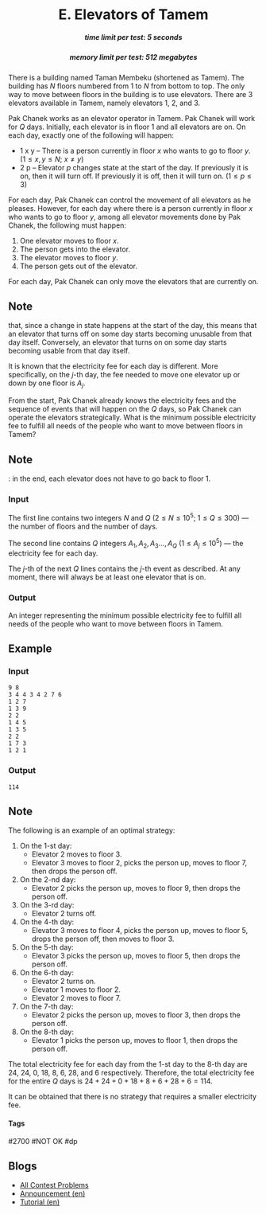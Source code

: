 <h1 style='text-align: center;'> E. Elevators of Tamem</h1>

<h5 style='text-align: center;'>time limit per test: 5 seconds</h5>
<h5 style='text-align: center;'>memory limit per test: 512 megabytes</h5>

There is a building named Taman Membeku (shortened as Tamem). The building has $N$ floors numbered from $1$ to $N$ from bottom to top. The only way to move between floors in the building is to use elevators. There are $3$ elevators available in Tamem, namely elevators $1$, $2$, and $3$.

Pak Chanek works as an elevator operator in Tamem. Pak Chanek will work for $Q$ days. Initially, each elevator is in floor $1$ and all elevators are on. On each day, exactly one of the following will happen: 

* 1 x y – There is a person currently in floor $x$ who wants to go to floor $y$. ($1\leq x,y\leq N$; $x\neq y$)
* 2 p – Elevator $p$ changes state at the start of the day. If previously it is on, then it will turn off. If previously it is off, then it will turn on. ($1\leq p\leq3$)

For each day, Pak Chanek can control the movement of all elevators as he pleases. However, for each day where there is a person currently in floor $x$ who wants to go to floor $y$, among all elevator movements done by Pak Chanek, the following must happen: 

1. One elevator moves to floor $x$.
2. The person gets into the elevator.
3. The elevator moves to floor $y$.
4. The person gets out of the elevator.

For each day, Pak Chanek can only move the elevators that are currently on. 
## Note

 that, since a change in state happens at the start of the day, this means that an elevator that turns off on some day starts becoming unusable from that day itself. Conversely, an elevator that turns on on some day starts becoming usable from that day itself.

It is known that the electricity fee for each day is different. More specifically, on the $j$-th day, the fee needed to move one elevator up or down by one floor is $A_j$.

From the start, Pak Chanek already knows the electricity fees and the sequence of events that will happen on the $Q$ days, so Pak Chanek can operate the elevators strategically. What is the minimum possible electricity fee to fulfill all needs of the people who want to move between floors in Tamem? 
## Note

: in the end, each elevator does not have to go back to floor $1$.

### Input

The first line contains two integers $N$ and $Q$ ($2\leq N\leq10^5$; $1\leq Q\leq300$) — the number of floors and the number of days.

The second line contains $Q$ integers $A_1, A_2, A_3 \ldots, A_Q$ ($1 \leq A_j \leq 10^5$) — the electricity fee for each day.

The $j$-th of the next $Q$ lines contains the $j$-th event as described. At any moment, there will always be at least one elevator that is on.

### Output

An integer representing the minimum possible electricity fee to fulfill all needs of the people who want to move between floors in Tamem.

## Example

### Input


```text
9 8
3 4 4 3 4 2 7 6
1 2 7
1 3 9
2 2
1 4 5
1 3 5
2 2
1 7 3
1 2 1
```
### Output


```text
114
```
## Note

The following is an example of an optimal strategy: 

1. On the $1$-st day:
	* Elevator $2$ moves to floor $3$.
	* Elevator $3$ moves to floor $2$, picks the person up, moves to floor $7$, then drops the person off.
2. On the $2$-nd day:
	* Elevator $2$ picks the person up, moves to floor $9$, then drops the person off.
3. On the $3$-rd day:
	* Elevator $2$ turns off.
4. On the $4$-th day:
	* Elevator $3$ moves to floor $4$, picks the person up, moves to floor $5$, drops the person off, then moves to floor $3$.
5. On the $5$-th day:
	* Elevator $3$ picks the person up, moves to floor $5$, then drops the person off.
6. On the $6$-th day:
	* Elevator $2$ turns on.
	* Elevator $1$ moves to floor $2$.
	* Elevator $2$ moves to floor $7$.
7. On the $7$-th day:
	* Elevator $2$ picks the person up, moves to floor $3$, then drops the person off.
8. On the $8$-th day:
	* Elevator $1$ picks the person up, moves to floor $1$, then drops the person off.

The total electricity fee for each day from the $1$-st day to the $8$-th day are $24$, $24$, $0$, $18$, $8$, $6$, $28$, and $6$ respectively. Therefore, the total electricity fee for the entire $Q$ days is $24+24+0+18+8+6+28+6=114$.

It can be obtained that there is no strategy that requires a smaller electricity fee.



#### Tags 

#2700 #NOT OK #dp 

## Blogs
- [All Contest Problems](../COMPFEST_15_-_Preliminary_Online_Mirror_(Unrated,_ICPC_Rules,_Teams_Preferred).md)
- [Announcement (en)](../blogs/Announcement_(en).md)
- [Tutorial (en)](../blogs/Tutorial_(en).md)
